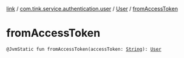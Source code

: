 [link](../../index.md) / [com.tink.service.authentication.user](../index.md) / [User](index.md) / [fromAccessToken](./from-access-token.md)

# fromAccessToken

`@JvmStatic fun fromAccessToken(accessToken: `[`String`](https://kotlinlang.org/api/latest/jvm/stdlib/kotlin/-string/index.html)`): `[`User`](index.md)